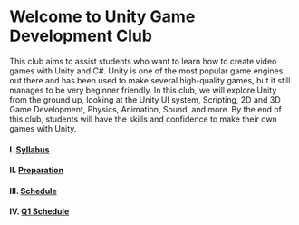 # Welcome to Unity Game Development Club
This club aims to assist students who want to learn how to create video games with Unity and C#. Unity is one of the most popular game engines out there and has been used to make several high-quality games, but it still manages to be very beginner friendly. In this club, we will explore Unity from the ground up, looking at the Unity UI system, Scripting, 2D and 3D Game Development, Physics, Animation, Sound, and more. By the end of this club, students will have the skills and confidence to make their own games with Unity.

#### I. [Syllabus](https://github.com/AlphaMC0/UGDC/blob/b8b25741030a5aa7a0f590f7908d1cdc9ccc9b57/Syllabus.pdf)

#### II. [Preparation](https://github.com/AlphaMC0/UGDC/blob/9caedc6fdd5cfe79a67b76c1809872add615bb4a/Prep.md)

#### III. [Schedule](https://github.com/AlphaMC0/UGDC/blob/cd3456bc349fcc5fd0e673167cf8d5b20b526799/Schedule.md)

#### IV. [Q1 Schedule](https://github.com/Nox-Erebos/UGDC/blob/main/Q1S.md)
